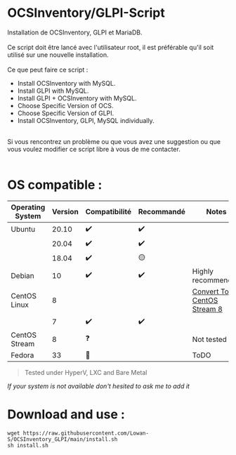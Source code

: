 # OCSInventory/GLPI-Script
Installation de OCSInventory, GLPI et MariaDB. <br />
<br />
Ce script doit être lancé avec l'utilisateur root, il est préférable qu'il soit utilisé sur une nouvelle installation.<br />
<br />
Ce que peut faire ce script :<br />
* Install OCSInventory with MySQL.<br />
* Install GLPI with MySQL.<br />
* Install GLPI + OCSInventory with MySQL.<br />
* Choose Specific Version of OCS.<br />
* Choose Specific Version of GLPI.<br />
* Install OCSInventory, GLPI, MySQL individually.<br />
<br />
Si vous rencontrez un problème ou que vous avez une suggestion ou que vous voulez modifier ce script libre à vous de me contacter.<br />
<br />

# OS compatible :
| Operating System  | Version | Compatibilité        | Recommandé         | Notes                                |
| ----------------- | ------- | -------------------- | ------------------ | ------------------------------------ |
| Ubuntu            | 20.10   | :heavy_check_mark:   | :heavy_check_mark: |                                      |
|                   | 20.04   | :heavy_check_mark:   | :heavy_check_mark: |                                      |
|                   | 18.04   | :heavy_check_mark:   | :yellow_circle:    |                                      |
| Debian            | 10      | :heavy_check_mark:   | :heavy_check_mark: | Highly recommended                   |
| CentOS Linux      | 8       |                      |                    | [Convert To CentOS Stream 8](https://www.centos.org/download/)|
|                   | 7       | :heavy_check_mark:   | :heavy_check_mark: |                                      |
| CentOS Stream     | 8       | :question:           |                    | Not tested                           |
| Fedora            | 33      | :red_circle:         |                    | ToDO                                 |
> Tested under HyperV, LXC and Bare Metal<br />

*If your system is not available don't hesited to ask me to add it*

# Download and use :
```shell
wget https://raw.githubusercontent.com/Lowan-S/OCSInventory_GLPI/main/install.sh
sh install.sh
```
